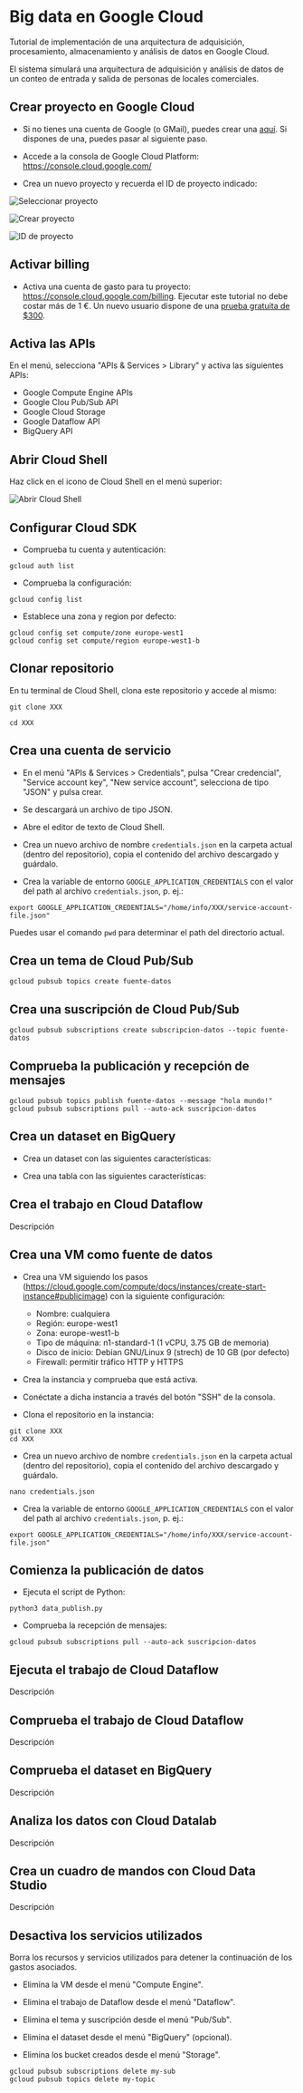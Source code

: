 # Big data en Google Cloud

Tutorial de implementación de una arquitectura de adquisición, procesamiento, almacenamiento y análisis de datos en Google Cloud.

El sistema simulará una arquitectura de adquisición y análisis de datos de un conteo de entrada y salida de personas de locales comerciales.

## Crear proyecto en Google Cloud

- Si no tienes una cuenta de Google (o GMail), puedes crear una [aquí](https://accounts.google.com/signup/v2/webcreateaccount?flowName=GlifWebSignIn&flowEntry=SignUp). Si dispones de una, puedes pasar al siguiente paso.

- Accede a la consola de Google Cloud Platform: https://console.cloud.google.com/

- Crea un nuevo proyecto y recuerda el ID de proyecto indicado:

![Seleccionar proyecto](https://lh4.googleusercontent.com/d2xV2zKtFXLxHbdYpXAjrnyX8j8TV51at9UixBnZgkOE8VUYes_O9bAzIbulUrzTsLhtPxocTXXBYcNZQfFmvOIeiJH0XIRWGOSRpuEvxr95qtZ0YsOuNlIpX7lrLFeGeKutTSMu)

![Crear proyecto](https://lh4.googleusercontent.com/QPGsJFO0ZCbQyS_ycQw0ziur9EUClITHt6WFdVIjoPF33eHXUh5GmpOdBgkNbT3f4l4pz2Y1yPxHfNTXLx0QNnYiNNHxdmCkENcPLEcOryjQSMFbgdeLqaZjuEBu1CF2PgUPQ_4m)

![ID de proyecto](https://lh3.googleusercontent.com/-PHnsItct9TQtzFVOttrHwtlfbkimdQ_4tiDXYNCV2uhz3Hf7qYKopN-KjdMezLH-rWrj6Pdww6bSg3bNqJPB8Wu5jxcNLSYPpCaA56QX8rtV9Pq6io6ry0_spLU7--wUMMU8htB)

## Activar billing

- Activa una cuenta de gasto para tu proyecto: https://console.cloud.google.com/billing. Ejecutar este tutorial no debe costar más de 1 €. Un nuevo usuario dispone de una [prueba gratuita de $300](https://console.cloud.google.com/freetrial?hl=en).

## Activa las APIs

En el menú, selecciona "APIs & Services > Library" y activa las siguientes APIs:

- Google Compute Engine APIs
- Google Clou Pub/Sub API
- Google Cloud Storage
- Google Dataflow API
- BigQuery API

## Abrir Cloud Shell

Haz click en el icono de Cloud Shell en el menú superior:

![Abrir Cloud Shell](https://lh6.googleusercontent.com/SiUBtFWkjvKqUgeT5n7EEhjOEWOXdRRWuIb2aa3VTHBtkGDG27fCiMUNGWR43_MGa9M3LFrvoeteX-70lrnXlarMvGdViHOUCvK-WBjZobHfmxfvnY99Kt0gWA9xmFNv0Ma4Inya)

## Configurar Cloud SDK

- Comprueba tu cuenta y autenticación:

`gcloud auth list`

- Comprueba la configuración:

`gcloud config list`

- Establece una zona y region por defecto:

```
gcloud config set compute/zone europe-west1
gcloud config set compute/region europe-west1-b
```

## Clonar repositorio

En tu terminal de Cloud Shell, clona este repositorio y accede al mismo:

`git clone XXX`

`cd XXX`

## Crea una cuenta de servicio

- En el menú "APIs & Services > Credentials", pulsa "Crear credencial", "Service account key", "New service account", selecciona de tipo "JSON" y pulsa crear.

- Se descargará un archivo de tipo JSON.

- Abre el editor de texto de Cloud Shell.

- Crea un nuevo archivo de nombre `credentials.json` en la carpeta actual (dentro del repositorio), copia el contenido del archivo descargado y guárdalo.

- Crea la variable de entorno `GOOGLE_APPLICATION_CREDENTIALS` con el valor del path al archivo `credentials.json`, p. ej.:

`export GOOGLE_APPLICATION_CREDENTIALS="/home/info/XXX/service-account-file.json"`

Puedes usar el comando `pwd` para determinar el path del directorio actual.

## Crea un tema de Cloud Pub/Sub

`gcloud pubsub topics create fuente-datos`

## Crea una suscripción de Cloud Pub/Sub

`gcloud pubsub subscriptions create subscripcion-datos --topic fuente-datos`

## Comprueba la publicación y recepción de mensajes

```
gcloud pubsub topics publish fuente-datos --message "hola mundo!"
gcloud pubsub subscriptions pull --auto-ack suscripcion-datos
```

## Crea un dataset en BigQuery

- Crea un dataset con las siguientes características:

- Crea una tabla con las siguientes características:

## Crea el trabajo en Cloud Dataflow

Descripción

## Crea una VM como fuente de datos

- Crea una VM siguiendo los pasos (https://cloud.google.com/compute/docs/instances/create-start-instance#publicimage) con la siguiente configuración:
  - Nombre: cualquiera
  - Región: europe-west1
  - Zona: europe-west1-b
  - Tipo de máquina: n1-standard-1 (1 vCPU, 3.75 GB de memoria)
  - Disco de inicio: Debian GNU/Linux 9 (strech) de 10 GB (por defecto)
  - Firewall: permitir tráfico HTTP y HTTPS

- Crea la instancia y comprueba que está activa.

- Conéctate a dicha instancia a través del botón "SSH" de la consola.

- Clona el repositorio en la instancia:

```
git clone XXX
cd XXX
```

- Crea un nuevo archivo de nombre `credentials.json` en la carpeta actual (dentro del repositorio), copia el contenido del archivo descargado y guárdalo.

`nano credentials.json`

- Crea la variable de entorno `GOOGLE_APPLICATION_CREDENTIALS` con el valor del path al archivo `credentials.json`, p. ej.:

`export GOOGLE_APPLICATION_CREDENTIALS="/home/info/XXX/service-account-file.json"`

## Comienza la publicación de datos

- Ejecuta el script de Python:

`python3 data_publish.py`

- Comprueba la recepción de mensajes:

```
gcloud pubsub subscriptions pull --auto-ack suscripcion-datos
```

## Ejecuta el trabajo de Cloud Dataflow

Descripción

## Comprueba el trabajo de Cloud Dataflow

Descripción

## Comprueba el dataset en BigQuery

Descripción

## Analiza los datos con Cloud Datalab

Descripción

## Crea un cuadro de mandos con Cloud Data Studio

Descripción

## Desactiva los servicios utilizados

Borra los recursos y servicios utilizados para detener la continuación de los gastos asociados.

- Elimina la VM desde el menú "Compute Engine".

- Elimina el trabajo de Dataflow desde el menú "Dataflow".

- Elimina el tema y suscripción desde el menú "Pub/Sub".

- Elimina el dataset desde el menú "BigQuery" (opcional).

- Elimina los bucket creados desde el menú "Storage".

```
gcloud pubsub subscriptions delete my-sub
gcloud pubsub topics delete my-topic
```
